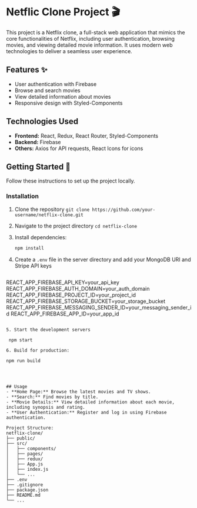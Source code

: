 
# Netflic Clone Project 🎬

This project is a Netflix clone, a full-stack web application that mimics the core functionalities of Netflix, including user authentication, browsing movies, and viewing detailed movie information. It uses modern web technologies to deliver a seamless user experience.

## Features ✨


- User authentication with Firebase
- Browse and search movies
- View detailed information about movies
- Responsive design with Styled-Components

## Technologies Used

- **Frontend:** React, Redux, React Router, Styled-Components
- **Backend:** Firebase
- **Others:** Axios for API requests, React Icons for icons

## Getting Started 🚀

Follow these instructions to set up the project locally.

### Installation

1. Clone the repository
   `git clone https://github.com/your-username/netflix-clone.git`

2. Navigate to the project directory
   `cd netflix-clone`

3. Install dependencies:
   ```bash
   npm install

   ```

4. Create a `.env` file in the server directory and add your MongoDB URI and Stripe API keys
   ```
  REACT_APP_FIREBASE_API_KEY=your_api_key
REACT_APP_FIREBASE_AUTH_DOMAIN=your_auth_domain
REACT_APP_FIREBASE_PROJECT_ID=your_project_id
REACT_APP_FIREBASE_STORAGE_BUCKET=your_storage_bucket
REACT_APP_FIREBASE_MESSAGING_SENDER_ID=your_messaging_sender_id
REACT_APP_FIREBASE_APP_ID=your_app_id
   ```

5. Start the development servers
   ```
     npm start
   ```
6. Build for production:
```
    npm run build

  ```



## Usage
- **Home Page:** Browse the latest movies and TV shows.
- **Search:** Find movies by title.
- **Movie Details:** View detailed information about each movie, including synopsis and rating.
- **User Authentication:** Register and log in using Firebase authentication.

Project Structure:
netflix-clone/
├── public/
├── src/
│   ├── components/
│   ├── pages/
│   ├── redux/
│   ├── App.js
│   ├── index.js
│   └── ...
├── .env
├── .gitignore
├── package.json
├── README.md
└── ...

